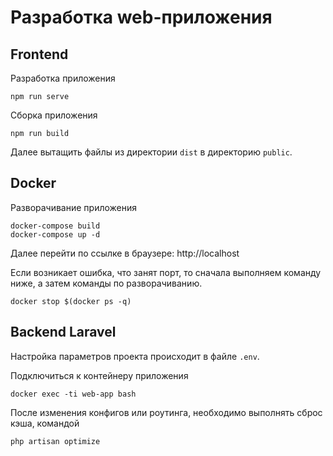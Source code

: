 # Разработка web-приложения

## Frontend
Разработка приложения
```
npm run serve
```

Сборка приложения
```
npm run build
```
Далее вытащить файлы из директории `dist` в директорию `public`.

## Docker
Разворачивание приложения
```
docker-compose build
docker-compose up -d
```
Далее перейти по ссылке в браузере: http://localhost

Если возникает ошибка, что занят порт, то сначала выполняем команду ниже,
а затем команды по разворачиванию.
```
docker stop $(docker ps -q)
```

## Backend Laravel
Настройка параметров проекта происходит в файле `.env`.

Подключиться к контейнеру приложения
```
docker exec -ti web-app bash
```

После изменения конфигов или роутинга, необходимо выполнять сброс кэша, командой
```
php artisan optimize
```
